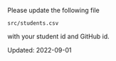 Please update the following file

```
src/students.csv
```

with your student id and GitHub id.

Updated: 2022-09-01
